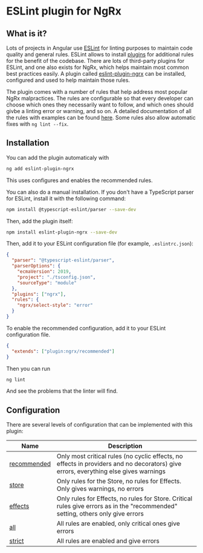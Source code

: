 # ESLint plugin for NgRx

## What is it?

Lots of projects in Angular use [ESLint](https://eslint.org/) for linting purposes to maintain code quality and general rules. ESLint allows to install [plugins](https://eslint.org/docs/user-guide/configuring/plugins#plugins) for additional rules for the benefit of the codebase. There are lots of third-party plugins for ESLint, and one also exists for NgRx, which helps maintain most common best practices easily. A plugin called [eslint-plugin-ngrx](https://github.com/timdeschryver/eslint-plugin-ngrx) can be installed, configured and used to help maintain those rules.

The plugin comes with a number of rules that help address most popular NgRx malpractices. The rules are configurable so that every developer can choose which ones they necessarily want to follow, and which ones should givbe a linting error or warning, and so on. A detailed documentation of all the rules with examples can be found [here](https://github.com/timdeschryver/eslint-plugin-ngrx/tree/main/docs/rules). Some rules also allow automatic fixes with `ng lint --fix`.

## Installation

You can add the plugin automaticaly with 

```sh
ng add eslint-plugin-ngrx
```

This uses configures and enables the recommended rules.

You can also do a manual installation. If you don't have a TypeScript parser for ESLint, install it with the following command:

```sh
npm install @typescript-eslint/parser --save-dev
```

Then, add the plugin itself:

```sh
npm install eslint-plugin-ngrx --save-dev
```

Then, add it to your ESLint configuration file (for example, `.eslintrc.json`):

```json
{
  "parser": "@typescript-eslint/parser",
  "parserOptions": {
    "ecmaVersion": 2019,
    "project": "./tsconfig.json",
    "sourceType": "module"
  },
  "plugins": ["ngrx"],
  "rules": {
    "ngrx/select-style": "error"
  }
}
```

To enable the recommended configuration, add it to your ESLint configuration file.

```json
{
  "extends": ["plugin:ngrx/recommended"]
}
```

Then you can run 

```sh
ng lint
```

And see the problems that the linter will find.

## Configuration

There are several levels of configuration that can be implemented with this plugin:

| Name        | Description                                                                                                                       |
|-------------|-----------------------------------------------------------------------------------------------------------------------------------|
| [recommended](https://github.com/timdeschryver/eslint-plugin-ngrx/blob/main/src/configs/recommended.ts) | Only most critical rules (no cyclic effects, no effects in providers and no decorators) give errors, everything else gives warnings  |
| [store](https://github.com/timdeschryver/eslint-plugin-ngrx/blob/main/src/configs/store.ts)       | Only rules for the Store, no rules for Effects. Only gives warnings, no errors                                                    |
| [effects](https://github.com/timdeschryver/eslint-plugin-ngrx/blob/main/src/configs/effects.ts)     | Only rules for Effects, no rules for Store. Critical rules give errors as in the "recommended" setting, others only give errors   |
| [all](https://github.com/timdeschryver/eslint-plugin-ngrx/blob/main/src/configs/all.ts)         | All rules are enabled, only critical ones give errors                                                                             |
| [strict](https://github.com/timdeschryver/eslint-plugin-ngrx/blob/main/src/configs/strict.ts)      | All rules are enabled and give errors                                                                                              |











